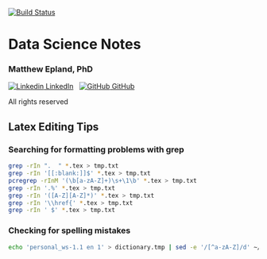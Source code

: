 [![Build Status](https://travis-ci.org/mepland/data_science_notes.svg?branch=master)](https://travis-ci.org/mepland/data_science_notes)
# Data Science Notes

### Matthew Epland, PhD
[![Linkedin](https://i.stack.imgur.com/gVE0j.png) LinkedIn](https://www.linkedin.com/in/matthew-epland/)
&nbsp;
[![GitHub](https://i.stack.imgur.com/tskMh.png) GitHub](https://github.com/mepland)

All rights reserved

## Latex Editing Tips


### Searching for formatting problems with grep
```bash
grep -rIn ".  " *.tex > tmp.txt
grep -rIn '[[:blank:]]$' *.tex > tmp.txt
pcregrep -rInM '(\b[a-zA-Z]+)\s+\1\b' *.tex > tmp.txt
grep -rIn '.%' *.tex > tmp.txt
grep -rIn '([A-Z][A-Z]*)' *.tex > tmp.txt
grep -rIn '\\href{' *.tex > tmp.txt
grep -rIn ' $' *.tex > tmp.txt
```

### Checking for spelling mistakes
```bash
echo 'personal_ws-1.1 en 1' > dictionary.tmp | sed -e '/[^a-zA-Z]/d' ~/.vim/spell/en.utf-8.add >> dictionary.tmp | for f in $(find . -type f -name '*.tex') ; do aspell --home-dir=. --personal=dictionary.tmp --mode=tex list < $f ; done | sort | uniq > misspelled_words.txt && rm -rf dictionary.tmp
```
